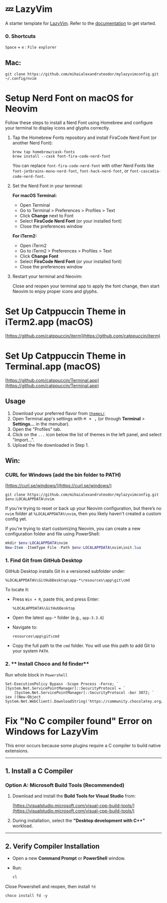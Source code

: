 # 💤 LazyVim

A starter template for [LazyVim](https://github.com/LazyVim/LazyVim).
Refer to the [documentation](https://lazyvim.github.io/installation) to get started.

### 0. **Shortcuts**
`Space` + `e` : `File explorer`

## Mac:
```
git clone https://github.com/mihaialexandruteodor/mylazyvimconfig.git ~/.config/nvim
```

# Setup Nerd Font on macOS for Neovim

Follow these steps to install a Nerd Font using Homebrew and configure your terminal to display icons and glyphs correctly.

1. Tap the Homebrew Fonts repository and install FiraCode Nerd Font (or another Nerd Font):

       brew tap homebrew/cask-fonts
       brew install --cask font-fira-code-nerd-font

   You can replace `font-fira-code-nerd-font` with other Nerd Fonts like `font-jetbrains-mono-nerd-font`, `font-hack-nerd-font`, or `font-cascadia-code-nerd-font`.

2. Set the Nerd Font in your terminal:

   **For macOS Terminal:**
   - Open Terminal
   - Go to Terminal > Preferences > Profiles > Text
   - Click **Change** next to Font
   - Select **FiraCode Nerd Font** (or your installed font)
   - Close the preferences window

   **For iTerm2:**
   - Open iTerm2
   - Go to iTerm2 > Preferences > Profiles > Text
   - Click **Change Font**
   - Select **FiraCode Nerd Font** (or your installed font)
   - Close the preferences window

3. Restart your terminal and Neovim:

   Close and reopen your terminal app to apply the font change, then start Neovim to enjoy proper icons and glyphs.

# Set Up Catppuccin Theme in iTerm2.app (macOS)

[https://github.com/catppuccin/iterm](https://github.com/catppuccin/iterm)

# Set Up Catppuccin Theme in Terminal.app (macOS)

[https://github.com/catppuccin/Terminal.app](https://github.com/catppuccin/Terminal.app)

## Usage

1. Download your preferred flavor from [`themes/`](./themes/).
2. Open Terminal.app's settings with <kbd>⌘ + ,</kbd> (or through **Terminal** > **Settings...** in the menubar).
3. Open the "Profiles" tab.
4. Click on the `...` icon below the list of themes in the left panel, and select "Import...".
5. Upload the file downloaded in Step 1.

## Win:
### CURL for Windows (add the bin folder to PATH)
[https://curl.se/windows/](https://curl.se/windows/)

```
git clone https://github.com/mihaialexandruteodor/mylazyvimconfig.git $env:LOCALAPPDATA\nvim
```
If you're trying to reset or back up your Neovim configuration, but there’s no `nvim` folder at `%LOCALAPPDATA%\nvim`, then you likely haven't created a custom config yet.

If you're trying to start customizing Neovim, you can create a new configuration folder and file using PowerShell:

```powershell
mkdir $env:LOCALAPPDATA\nvim
New-Item -ItemType File -Path $env:LOCALAPPDATA\nvim\init.lua
```

### 1. **Find Git from GitHub Desktop**

GitHub Desktop installs Git in a versioned subfolder under:

```
%LOCALAPPDATA%\GitHubDesktop\app-*\resources\app\git\cmd
```

To locate it:

- Press `Win + R`, paste this, and press Enter:
  ```shell
  %LOCALAPPDATA%\GitHubDesktop
  ```

- Open the latest `app-*` folder (e.g., `app-3.3.6`)
- Navigate to:
  ```
  resources\app\git\cmd
  ```

- Copy the full path to the `cmd` folder. You will use this path to add Git to your system `PATH`.

### 2. ** Install Choco and fd finder**
Run whole block in `Powershell`
```
Set-ExecutionPolicy Bypass -Scope Process -Force; `
[System.Net.ServicePointManager]::SecurityProtocol = `
    [System.Net.ServicePointManager]::SecurityProtocol -bor 3072; `
iex ((New-Object System.Net.WebClient).DownloadString('https://community.chocolatey.org/install.ps1'))
```

# Fix "No C compiler found" Error on Windows for LazyVim

This error occurs because some plugins require a C compiler to build native extensions.

---

## 1. Install a C Compiler

### Option A: Microsoft Build Tools (Recommended)

1. Download and install the **Build Tools for Visual Studio** from:
   
   [https://visualstudio.microsoft.com/visual-cpp-build-tools/](https://visualstudio.microsoft.com/visual-cpp-build-tools/)

2. During installation, select the **"Desktop development with C++"** workload.

---

## 2. Verify Compiler Installation

- Open a new **Command Prompt** or **PowerShell** window.
- Run:

  ```powershell
  cl


Close Powershell and reopen, then install `fd`
```
choco install fd -y
```

